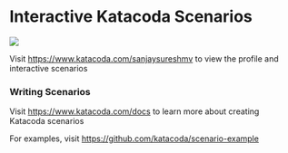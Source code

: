 # Interactive Katacoda Scenarios

[![](http://shields.katacoda.com/katacoda/sanjaysureshmv/count.svg)](https://www.katacoda.com/sanjaysureshmv "Get your profile on Katacoda.com")

Visit https://www.katacoda.com/sanjaysureshmv to view the profile and interactive scenarios

### Writing Scenarios
Visit https://www.katacoda.com/docs to learn more about creating Katacoda scenarios

For examples, visit https://github.com/katacoda/scenario-example
